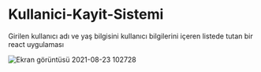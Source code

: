 # Kullanici-Kayit-Sistemi
Girilen kullanıcı adı ve yaş bilgisini kullanıcı bilgilerini içeren listede tutan bir react uygulaması


![Ekran görüntüsü 2021-08-23 102728](https://user-images.githubusercontent.com/61868498/130407985-0c3ffedd-af53-4c6b-88e9-bbc4a5ea7f1d.png)
